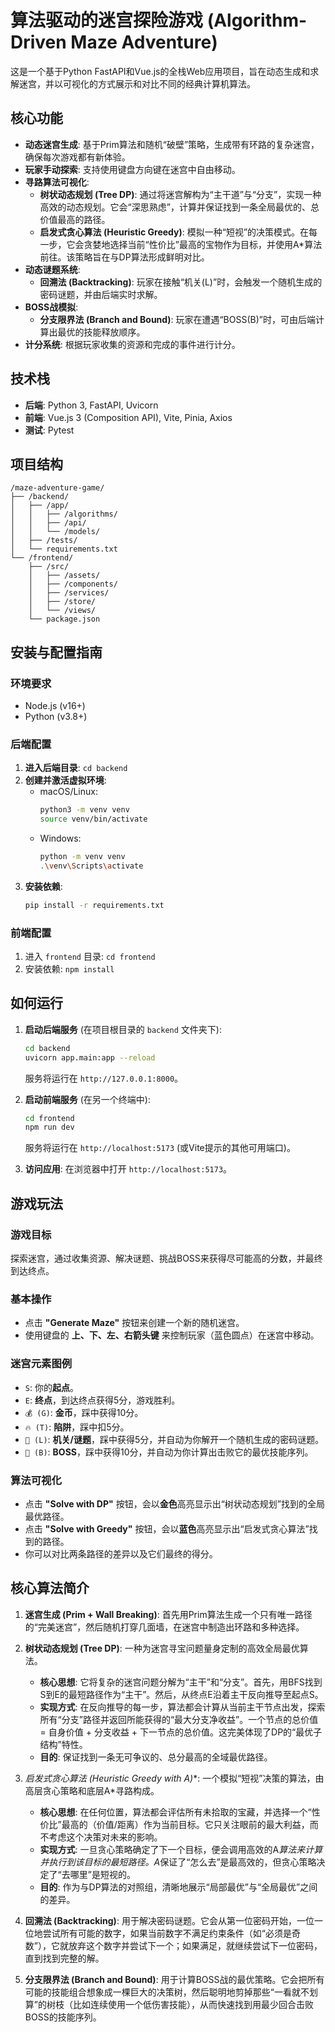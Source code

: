 # 算法驱动的迷宫探险游戏 (Algorithm-Driven Maze Adventure)

这是一个基于Python FastAPI和Vue.js的全栈Web应用项目，旨在动态生成和求解迷宫，并以可视化的方式展示和对比不同的经典计算机算法。

## 核心功能

- **动态迷宫生成**: 基于Prim算法和随机“破壁”策略，生成带有环路的复杂迷宫，确保每次游戏都有新体验。
- **玩家手动探索**: 支持使用键盘方向键在迷宫中自由移动。
- **寻路算法可视化**:
    -   **树状动态规划 (Tree DP)**: 通过将迷宫解构为“主干道”与“分支”，实现一种高效的动态规划。它会“深思熟虑”，计算并保证找到一条全局最优的、总价值最高的路径。
    -   **启发式贪心算法 (Heuristic Greedy)**: 模拟一种“短视”的决策模式。在每一步，它会贪婪地选择当前“性价比”最高的宝物作为目标，并使用A*算法前往。该策略旨在与DP算法形成鲜明对比。
- **动态谜题系统**:
    - **回溯法 (Backtracking)**: 玩家在接触“机关(L)”时，会触发一个随机生成的密码谜题，并由后端实时求解。
- **BOSS战模拟**:
    - **分支限界法 (Branch and Bound)**: 玩家在遭遇“BOSS(B)”时，可由后端计算出最优的技能释放顺序。
- **计分系统**: 根据玩家收集的资源和完成的事件进行计分。

## 技术栈

- **后端**: Python 3, FastAPI, Uvicorn
- **前端**: Vue.js 3 (Composition API), Vite, Pinia, Axios
- **测试**: Pytest

## 项目结构

```
/maze-adventure-game/
├── /backend/
│   ├── /app/
│   │   ├── /algorithms/
│   │   ├── /api/
│   │   └── /models/
│   ├── /tests/
│   └── requirements.txt
└── /frontend/
    ├── /src/
    │   ├── /assets/
    │   ├── /components/
    │   ├── /services/
    │   ├── /store/
    │   └── /views/
    └── package.json
```

## 安装与配置指南

### 环境要求
- Node.js (v16+)
- Python (v3.8+)

### 后端配置
1.  **进入后端目录**: `cd backend`
2.  **创建并激活虚拟环境**:
    -   macOS/Linux:
        ```bash
        python3 -m venv venv
        source venv/bin/activate
        ```
    -   Windows:
        ```bash
        python -m venv venv
        .\venv\Scripts\activate
        ```
3.  **安装依赖**:
    ```bash
    pip install -r requirements.txt
    ```

### 前端配置
1.  进入 `frontend` 目录: `cd frontend`
2.  安装依赖: `npm install`

## 如何运行

1.  **启动后端服务** (在项目根目录的 `backend` 文件夹下):
    ```bash
    cd backend
    uvicorn app.main:app --reload
    ```
    服务将运行在 `http://127.0.0.1:8000`。

2.  **启动前端服务** (在另一个终端中):
    ```bash
    cd frontend
    npm run dev
    ```
    服务将运行在 `http://localhost:5173` (或Vite提示的其他可用端口)。

3.  **访问应用**: 在浏览器中打开 `http://localhost:5173`。

## 游戏玩法

### 游戏目标
探索迷宫，通过收集资源、解决谜题、挑战BOSS来获得尽可能高的分数，并最终到达终点。

### 基本操作
-   点击 **"Generate Maze"** 按钮来创建一个新的随机迷宫。
-   使用键盘的 **上、下、左、右箭头键** 来控制玩家（蓝色圆点）在迷宫中移动。

### 迷宫元素图例
-   `S`: 你的**起点**。
-   `E`: **终点**，到达终点获得5分，游戏胜利。
-   `💰 (G)`: **金币**，踩中获得10分。
-   `🔥 (T)`: **陷阱**，踩中扣5分。
-   `🔧 (L)`: **机关/谜题**，踩中获得5分，并自动为你解开一个随机生成的密码谜题。
-   `👹 (B)`: **BOSS**，踩中获得10分，并自动为你计算出击败它的最优技能序列。

### 算法可视化
-   点击 **"Solve with DP"** 按钮，会以**金色**高亮显示出“树状动态规划”找到的全局最优路径。
-   点击 **"Solve with Greedy"** 按钮，会以**蓝色**高亮显示出“启发式贪心算法”找到的路径。
-   你可以对比两条路径的差异以及它们最终的得分。

## 核心算法简介

1.  **迷宫生成 (Prim + Wall Breaking)**: 首先用Prim算法生成一个只有唯一路径的“完美迷宫”，然后随机打穿几面墙，在迷宫中制造出环路和多种选择。

2.  **树状动态规划 (Tree DP)**: 一种为迷宫寻宝问题量身定制的高效全局最优算法。
    -   **核心思想**: 它将复杂的迷宫问题分解为“主干”和“分支”。首先，用BFS找到S到E的最短路径作为“主干”。然后，从终点E沿着主干反向推导至起点S。
    -   **实现方式**: 在反向推导的每一步，算法都会计算从当前主干节点出发，探索所有“分支”路径并返回所能获得的“最大分支净收益”。一个节点的总价值 = 自身价值 + 分支收益 + 下一节点的总价值。这完美体现了DP的“最优子结构”特性。
    -   **目的**: 保证找到一条无可争议的、总分最高的全域最优路径。

3.  **启发式贪心算法 (Heuristic Greedy with A*)**: 一个模拟“短视”决策的算法，由高层贪心策略和底层A*寻路构成。
    -   **核心思想**: 在任何位置，算法都会评估所有未拾取的宝藏，并选择一个“性价比”最高的（价值/距离）作为当前目标。它只关注眼前的最大利益，而不考虑这个决策对未来的影响。
    -   **实现方式**: 一旦贪心策略确定了下一个目标，便会调用高效的A*算法来计算并执行到该目标的最短路径。A*保证了“怎么去”是最高效的，但贪心策略决定了“去哪里”是短视的。
    -   **目的**: 作为与DP算法的对照组，清晰地展示“局部最优”与“全局最优”之间的差异。

4.  **回溯法 (Backtracking)**: 用于解决密码谜题。它会从第一位密码开始，一位一位地尝试所有可能的数字，如果当前数字不满足约束条件（如“必须是奇数”），它就放弃这个数字并尝试下一个；如果满足，就继续尝试下一位密码，直到找到完整的解。

5.  **分支限界法 (Branch and Bound)**: 用于计算BOSS战的最优策略。它会把所有可能的技能组合想象成一棵巨大的决策树，然后聪明地剪掉那些“一看就不划算”的树枝（比如连续使用一个低伤害技能），从而快速找到用最少回合击败BOSS的技能序列。
